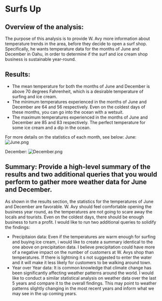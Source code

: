# Surfs Up

## Overview of the analysis: 
The purpose of this analysis is to provide W. Avy more information about temperature trends in the area, before they decide to open a surf shop. Specifically, he wants temperature data for the months of June and December in Oahu, in order to determine if the surf and ice cream shop business is sustainable year-round.

## Results: 
- The mean temperature for both the months of June and December is above 70 degrees Fahrenheit, which is a desirable temperature of surfing and ice cream. 
- The minimum temperatures experienced in the months of June and December are 64 and 56 respectively. Even on the coldest days of these months, you can go into the ocean with a wetsuit. 
- The maximum temperatures experienced in the months of June and December are 85 and 83 respectively. The perfect temperature for some ice cream and a dip in the ocean. 

For more details on the statistics of each month, see below: 
June:
![June.png](https://github.com/andreabassetti/surfs_up/blob/main/jpg/June.png)

December:
![December.png](https://github.com/andreabassetti/surfs_up/blob/main/jpg/December.png)

## Summary: Provide a high-level summary of the results and two additional queries that you would perform to gather more weather data for June and December.
As shown in the results section, the statistics for the temperatures of June and December are favorable. W. Avy should feel comfortable opening the business year round, as the temperatures are not going to scare away the locals and tourists. Even on the coldest days, there should be enough business to turn a profit. I would like to run two additional queries to solidify the findings: 
- Precipitaion data: Even if the temperatures are warm enough for surfing and buying ice cream, i would like to create a summary identical to the one above on precipitation data. I believe precipitation could have more of a negative impact on the number of customers at W. Avys shop than temperatures. If there is lightning it s not suggested to enter the water and it will make it less likely for customers to be walking around town. 
- Year over Year data: It is common knowledge that climate change has been significantly affecting weather patterns around the world. I would like to conduct a similar statistical analysis on weather data over the last 5 years and compare it to the overall findings. This may point to weather patterns slightly changing in the most recent years and inform what we may see in the up coming years. 
